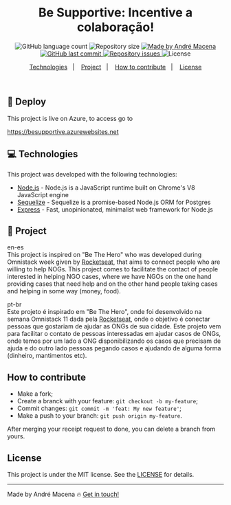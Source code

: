 <h1 align="center">
Be Supportive: Incentive a colaboração!
</h1>

<p align="center">
  <img alt="GitHub language count" src="https://img.shields.io/github/languages/count/andrmacena/semanaOmnistack-11-backend?color=%2304D361">

  <img alt="Repository size" src="https://img.shields.io/github/repo-size/andrmacena/semanaOmnistack-11-backend">
	
  <a href="https://www.linkedin.com/in/andr%C3%A9-macena-15275b12b/">
    <img alt="Made by André Macena" src="https://img.shields.io/badge/made%20by-andrmacena-%2304D361">
  </a>

  <a href="https://github.com/andrmacena/semanaOmnistack-11-backend/commits/master">
    <img alt="GitHub last commit" src="https://img.shields.io/github/last-commit/andrmacena/semanaOmnistack-11-backend">
  </a>

  <a href="https://github.com/andrmacena/semanaOmnistack-11-backend/issues">
    <img alt="Repository issues" src="https://img.shields.io/github/issues/andrmacena/semanaOmnistack-11-backend">
  </a>

  <img alt="License" src="https://img.shields.io/badge/license-MIT-brightgreen">
</p>

<p align="center">
  <a href="#rocket-Technologies">Technologies</a>&nbsp;&nbsp;&nbsp;|&nbsp;&nbsp;&nbsp;
  <a href="#-project">Project</a>&nbsp;&nbsp;&nbsp;|&nbsp;&nbsp;&nbsp;
  <a href="#-how-to-contribute">How to contribute</a>&nbsp;&nbsp;&nbsp;|&nbsp;&nbsp;&nbsp;
  <a href="#memo-license">License</a>
</p>

<br>

## 🚀  Deploy

This project is live on Azure, to access go to 

https://besupportive.azurewebsites.net

## 💻 Technologies

This project was developed with the following technologies:

- [Node.js](https://nodejs.org/en/) - Node.js is a JavaScript runtime built on Chrome's V8 JavaScript engine
- [Sequelize](https://sequelize.org/) - Sequelize is a promise-based Node.js ORM for Postgres
- [Express](https://expressjs.com/) - Fast, unopinionated, minimalist web framework for Node.js

## 🎯 Project

en-es<br/>
This project is inspired on "Be The Hero" who was developed during Omnistack week given by [Rocketseat](https://rocketseat.com.br/), that aims to connect people who are willing to help NOGs. This project comes to facilitate the contact of people interested in helping NGO cases, where we have NGOs on the one hand providing cases that need help and on the other hand people taking cases and helping in some way (money, food).

pt-br<br/>
Este projeto é inspirado em "Be The Hero", onde foi desenvolvido na semana Omnistack 11 dada pela [Rocketseat](https://rocketseat.com.br/), onde o objetivo é conectar pessoas que gostariam de ajudar as ONGs de sua cidade. Este projeto vem para facilitar o contato de pessoas interessadas em ajudar casos de ONGs, onde temos por um lado a ONG disponibilizando os casos que precisam de ajuda e do outro lado pessoas pegando casos e ajudando de alguma forma (dinheiro, mantimentos etc).


## How to contribute

- Make a fork;
- Create a branck with your feature: `git checkout -b my-feature`;
- Commit changes: `git commit -m 'feat: My new feature'`;
- Make a push to your branch: `git push origin my-feature`.

After merging your receipt request to done, you can delete a branch from yours.

## License

This project is under the MIT license. See the [LICENSE](LICENSE.md) for details.

---

Made by André Macena 🔥 [Get in touch!](https://www.linkedin.com/in/andr%C3%A9-macena-15275b12b/)
